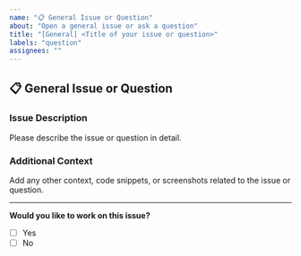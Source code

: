 ```yaml
---
name: "📋 General Issue or Question"
about: "Open a general issue or ask a question"
title: "[General] <Title of your issue or question>"
labels: "question"
assignees: ""
---
```


## 📋 General Issue or Question

### Issue Description
Please describe the issue or question in detail.

### Additional Context
Add any other context, code snippets, or screenshots related to the issue or question.

---

**Would you like to work on this issue?**  
- [ ] Yes  
- [ ] No  
